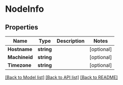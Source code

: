 # NodeInfo

## Properties

Name | Type | Description | Notes
------------ | ------------- | ------------- | -------------
**Hostname** | **string** |  | [optional] 
**Machineid** | **string** |  | [optional] 
**Timezone** | **string** |  | [optional] 

[[Back to Model list]](../README.md#documentation-for-models) [[Back to API list]](../README.md#documentation-for-api-endpoints) [[Back to README]](../README.md)


